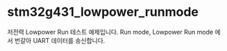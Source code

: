 # stm32g431_lowpower_runmode

저전력 Lowpower Run 테스트 예제입니다.  Run mode, Lowpower Run mode 에서 번갈아 UART 데이터를 송신합니다.
